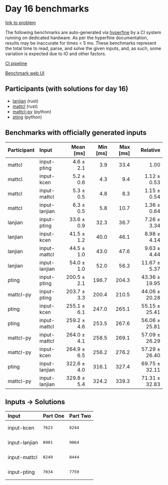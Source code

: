 # Day 16 benchmarks

[link to problem](https://adventofcode.com/2023/day/16)

The following benchmarks are auto-generated via
[hyperfine](https://github.com/sharkdp/hyperfine) by a CI system running on
dedicated hardware. As per the hyperfine documentation, results may be
inaccurate for times < 5 ms. These benchmarks represent the total time to read,
parse, and solve the given inputs, and, as such, some variation is expected due
to IO and other factors.

[CI pipeline](http://ci.papercode.net:8080/teams/main/pipelines/aoc2023)

[Benchmark web UI](https://aoc.ancalagon.black)


## Participants (with solutions for day 16)

- [lanjian](https://github.com/lanjian/aoc-2023) (rust)
- [mattcl](https://github.com/mattcl/aoc2023) (rust)
- [mattcl-py](https://github.com/mattcl/aoc2023-py) (python)
- [pting](https://github.com/pting/aoc2023) (python)


## Benchmarks with officially generated inputs

| Participant | Input | Mean [ms] | Min [ms] | Max [ms] | Relative |
|:---|:---|---:|---:|---:|---:|
| mattcl | input-pting | 4.6 ± 2.1 | 3.9 | 33.4 | 1.00 |
| mattcl | input-kcen | 5.2 ± 0.6 | 4.3 | 9.4 | 1.12 ± 0.53 |
| mattcl | input-mattcl | 5.3 ± 0.5 | 4.8 | 8.3 | 1.15 ± 0.54 |
| mattcl | input-lanjian | 6.3 ± 0.5 | 5.8 | 10.7 | 1.36 ± 0.64 |
| lanjian | input-pting | 33.6 ± 0.9 | 32.3 | 36.7 | 7.26 ± 3.34 |
| lanjian | input-kcen | 41.5 ± 1.2 | 40.0 | 46.1 | 8.98 ± 4.14 |
| lanjian | input-mattcl | 44.5 ± 1.0 | 43.0 | 47.6 | 9.63 ± 4.44 |
| lanjian | input-lanjian | 54.0 ± 1.0 | 52.0 | 56.3 | 11.67 ± 5.37 |
| pting | input-pting | 200.5 ± 2.1 | 196.7 | 204.3 | 43.36 ± 19.95 |
| mattcl-py | input-pting | 203.7 ± 3.3 | 200.4 | 210.5 | 44.06 ± 20.28 |
| pting | input-kcen | 255.1 ± 6.1 | 247.0 | 265.1 | 55.15 ± 25.41 |
| pting | input-mattcl | 259.2 ± 4.6 | 253.5 | 267.6 | 56.06 ± 25.81 |
| mattcl-py | input-mattcl | 264.0 ± 4.1 | 258.5 | 269.1 | 57.09 ± 26.29 |
| mattcl-py | input-kcen | 264.9 ± 6.5 | 256.2 | 276.2 | 57.29 ± 26.40 |
| pting | input-lanjian | 322.6 ± 4.0 | 316.1 | 327.4 | 69.75 ± 32.11 |
| mattcl-py | input-lanjian | 329.8 ± 5.4 | 324.2 | 339.3 | 71.31 ± 32.83 |


## Inputs -> Solutions

| Input | Part One | Part Two |
|:---|:---|:---|
|input-kcen|<pre>7623</pre>|<pre>8244</pre>|
|input-lanjian|<pre>8901</pre>|<pre>9064</pre>|
|input-mattcl|<pre>8249</pre>|<pre>8444</pre>|
|input-pting|<pre>7034</pre>|<pre>7759</pre>|